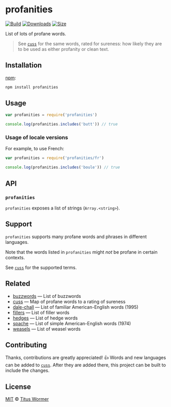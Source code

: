 # profanities

[![Build][build-badge]][build]
[![Downloads][downloads-badge]][downloads]
[![Size][size-badge]][size]

List of lots of profane words.

> See [`cuss`][cuss] for the same words, rated for sureness: how
> likely they are to be used as either profanity or clean text.

## Installation

[npm][]:

```bash
npm install profanities
```

## Usage

```js
var profanities = require('profanities')

console.log(profanities.includes('butt')) // true
```

### Usage of locale versions

For example, to use French:

```js
var profanities = require('profanities/fr')

console.log(profanities.includes('boule')) // true
```

## API

### `profanities`

`profanities` exposes a list of strings (`Array.<string>`).

## Support

`profanities` supports many profane words and phrases in different languages.

Note that the words listed in `profanities` might *not* be profane in certain
contexts.

See [`cuss`][cuss] for the supported terms.

## Related

*   [buzzwords](https://github.com/words/buzzwords)
    — List of buzzwords
*   [cuss][]
    — Map of profane words to a rating of sureness
*   [dale-chall](https://github.com/words/dale-chall)
    — List of familiar American-English words (1995)
*   [fillers](https://github.com/words/fillers)
    — List of filler words
*   [hedges](https://github.com/words/hedges)
    — List of hedge words
*   [spache](https://github.com/words/spache)
    — List of simple American-English words (1974)
*   [weasels](https://github.com/words/weasels)
    — List of weasel words

## Contributing

Thanks, contributions are greatly appreciated!  :+1:
Words and new languages can be added to [`cuss`][cuss].
After they are added there, this project can be built to include the changes.

## License

[MIT][license] © [Titus Wormer][author]

<!-- Definitions -->

[build-badge]: https://img.shields.io/travis/words/profanities.svg

[build]: https://travis-ci.org/words/profanities

[downloads-badge]: https://img.shields.io/npm/dm/profanities.svg

[downloads]: https://www.npmjs.com/package/profanities

[size-badge]: https://img.shields.io/bundlephobia/minzip/profanities.svg

[size]: https://bundlephobia.com/result?p=profanities

[npm]: https://docs.npmjs.com/cli/install

[license]: license

[author]: https://wooorm.com

[cuss]: https://github.com/words/cuss
